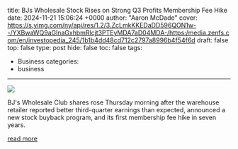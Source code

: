 title: BJs Wholesale Stock Rises on Strong Q3 Profits Membership Fee Hike
date: 2024-11-21 15:06:24 +0000
author: "Aaron McDade"
cover: https://s.yimg.com/ny/api/res/1.2/3.ZcLmkKKEDaDD596QON1w--/YXBwaWQ9aGlnaGxhbmRlcjt3PTEyMDA7aD04MDA-/https:/media.zenfs.com/en/investopedia_245/1b1b4dd48cd712c2797a8996b4f54f6d
draft: false
top: false
type: post
hide: false
toc: false
tags:
  - Business
categories:
  - business
---

![](https://s.yimg.com/ny/api/res/1.2/3.ZcLmkKKEDaDD596QON1w--/YXBwaWQ9aGlnaGxhbmRlcjt3PTEyMDA7aD04MDA-/https:/media.zenfs.com/en/investopedia_245/1b1b4dd48cd712c2797a8996b4f54f6d)

BJ's Wholesale Club shares rose Thursday morning after the warehouse retailer reported better third-quarter earnings than expected, announced a new stock buyback program, and its first membership fee hike in seven years.

[read more](https://www.investopedia.com/bjs-wholesale-earnings-8749203)

